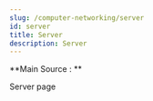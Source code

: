 ```yaml
---
slug: /computer-networking/server
id: server
title: Server
description: Server
---
```


**Main Source : **

Server page
